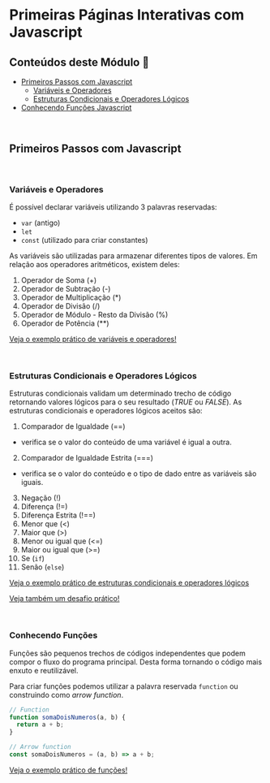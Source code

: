 # Primeiras Páginas Interativas com Javascript

## Conteúdos deste Módulo 🔎

- [Primeiros Passos com Javascript](#primeiros-passos-com-javascript)
  - [Variáveis e Operadores](#variáveis-e-operadores)
  - [Estruturas Condicionais e Operadores Lógicos](#estruturas-condicionais-e-operadores-lógicos)
- [Conhecendo Funções Javascript](#conhecendo-funções)

<br>

## Primeiros Passos com Javascript

<br>

### **Variáveis e Operadores**

É possível declarar variáveis utilizando 3 palavras reservadas:

- `var` (antigo)
- `let`
- `const` (utilizado para criar constantes)

As variáveis são utilizadas para armazenar diferentes tipos de valores. Em relação aos operadores aritméticos, existem deles:

1. Operador de Soma (+)
2. Operador de Subtração (-)
3. Operador de Multiplicação (\*)
4. Operador de Divisão (/)
5. Operador de Módulo - Resto da Divisão (%)
6. Operador de Potência (\*\*)

[Veja o exemplo prático de variáveis e operadores!](./variaveis-operadores.js)

<br>

### **Estruturas Condicionais e Operadores Lógicos**

Estruturas condicionais validam um determinado trecho de código retornando valores lógicos para o seu resultado (_TRUE_ ou _FALSE_). As estruturas condicionais e operadores lógicos aceitos são:

1. Comparador de Igualdade (==)

- verifica se o valor do conteúdo de uma variável é igual a outra.

2. Comparador de Igualdade Estrita (===)

- verifica se o valor do conteúdo e o tipo de dado entre as variáveis são iguais.

3. Negação (!)
4. Diferença (!=)
5. Diferença Estrita (!==)
6. Menor que (<)
7. Maior que (>)
8. Menor ou igual que (<=)
9. Maior ou igual que (>=)
10. Se (`if`)
11. Senão (`else`)

[Veja o exemplo prático de estruturas condicionais e operadores lógicos](./condicionais-logicos.js)

[Veja também um desafio prático!](./lista_exercicios/)

<br>

### **Conhecendo Funções**

Funções são pequenos trechos de códigos independentes que podem compor o fluxo do programa principal. Desta forma tornando o código mais enxuto e reutilizável.

Para criar funções podemos utilizar a palavra reservada `function` ou construindo como _arrow function_.

```js
// Function
function somaDoisNumeros(a, b) {
  return a + b;
}

// Arrow function
const somaDoisNumeros = (a, b) => a + b;
```

[Veja o exemplo prático de funções!](./funcoes.js)

<br>
